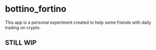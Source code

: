 # bottino_fortino

This app is a personal experiment created to help some friends with daily trading on crypto.

## STILL WIP
